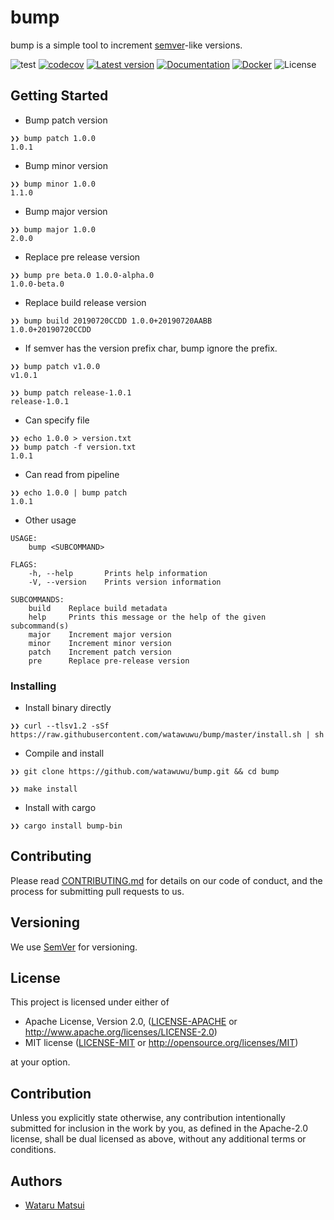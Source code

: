 # bump

bump is a simple tool to increment [semver](https://semver.org/)-like versions.

![test](https://github.com/watawuwu/bump/workflows/Test/badge.svg?branch=master)
[![codecov](https://codecov.io/gh/watawuwu/bump/branch/master/graph/badge.svg)](https://codecov.io/gh/watawuwu/bump)
[![Latest version](https://img.shields.io/crates/v/bump-bin.svg)](https://crates.io/crates/bump-bin)
[![Documentation](https://docs.rs/bump-bin/badge.svg)](https://docs.rs/crate/bump-bin)
[![Docker](https://img.shields.io/docker/build/watawuwu/bump.svg)](https://cloud.docker.com/repository/docker/watawuwu/bump/)
![License](https://img.shields.io/crates/l/bump-bin.svg)

## Getting Started

- Bump patch version

```
❯❯ bump patch 1.0.0
1.0.1
```

- Bump minor version

```
❯❯ bump minor 1.0.0
1.1.0
```

- Bump major version

```
❯❯ bump major 1.0.0
2.0.0
```

- Replace pre release version

```
❯❯ bump pre beta.0 1.0.0-alpha.0
1.0.0-beta.0
```

- Replace build release version

```
❯❯ bump build 20190720CCDD 1.0.0+20190720AABB
1.0.0+20190720CCDD
```

- If semver has the version prefix char, bump ignore the prefix.

```
❯❯ bump patch v1.0.0
v1.0.1

❯❯ bump patch release-1.0.1
release-1.0.1
```

- Can specify file

```
❯❯ echo 1.0.0 > version.txt
❯❯ bump patch -f version.txt
1.0.1
```

- Can read from pipeline

```
❯❯ echo 1.0.0 | bump patch
1.0.1
```

- Other usage

```
USAGE:
    bump <SUBCOMMAND>

FLAGS:
    -h, --help       Prints help information
    -V, --version    Prints version information

SUBCOMMANDS:
    build    Replace build metadata
    help     Prints this message or the help of the given subcommand(s)
    major    Increment major version
    minor    Increment minor version
    patch    Increment patch version
    pre      Replace pre-release version
```

### Installing

- Install binary directly

```
❯❯ curl --tlsv1.2 -sSf https://raw.githubusercontent.com/watawuwu/bump/master/install.sh | sh
```

- Compile and install

```
❯❯ git clone https://github.com/watawuwu/bump.git && cd bump

❯❯ make install
```

- Install with cargo

```
❯❯ cargo install bump-bin
```

## Contributing

Please read [CONTRIBUTING.md](https://gist.github.com/PurpleBooth/b24679402957c63ec426) for details on our code of conduct, and the process for submitting pull requests to us.

## Versioning

We use [SemVer](http://semver.org/) for versioning.

## License
This project is licensed under either of

- Apache License, Version 2.0, ([LICENSE-APACHE](LICENSE-APACHE) or http://www.apache.org/licenses/LICENSE-2.0)
- MIT license ([LICENSE-MIT](LICENSE-MIT) or http://opensource.org/licenses/MIT)

at your option.

## Contribution

Unless you explicitly state otherwise, any contribution intentionally submitted for inclusion in the work by you, as defined in the Apache-2.0 license, shall be dual licensed as above, without any additional terms or conditions.

## Authors

* [Wataru Matsui](watawuwu@3bi.tech)
